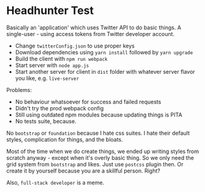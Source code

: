 # Headhunter Test

Basically an 'application' which uses Twitter API to do basic things. A single-user - using access tokens from Twitter developer account.

- Change `twitterConfig.json` to use proper keys
- Download dependencies using `yarn install` followed by `yarn upgrade`
- Build the client with `npm run webpack`
- Start server with `node app.js`
- Start another server for client in `dist` folder with whatever server flavor you like, e.g. `live-server`

Problems:
- No behaviour whatsoever for success and failed requests
- Didn't try the prod webpack config
- Still using outdated npm modules because updating things is PITA
- No tests suite, because.

No `bootstrap` or `foundation` because I hate css suites. I hate their default styles, complication for things, and the bloats.

Most of the time when we do create things, we ended up writing styles from scratch anyway - except when it's overly basic thing. So we only need the grid system from `bootstrap` and likes. Just use `postcss` plugin then. Or create it by yourself because you are a skillful person. Right?

Also, `full-stack developer` is a meme.